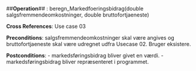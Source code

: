 ##**Operation**## : beregn_Markedfoeringsbidrag(double salgsfremmendeomkostninger, double bruttofortjaeneste)

**Cross References**: Use case 03

**Preconditions**: salgsfremmendeomkostninger skal være angives og bruttofortjaeneste skal være udregnet udfra Usecase 02. Bruger eksistere.

**Postconditions**: - markedsføringsbidrag bliver givet en værdi.
                    - markedsføringsbidrag bliver repræsenteret i programmet.
